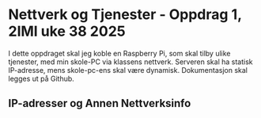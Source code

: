 # Nettverk og Tjenester - Oppdrag 1, 2IMI uke 38 2025

I dette oppdraget skal jeg koble en Raspberry Pi, som skal tilby ulike tjenester, med min skole-PC via klassens nettverk. Serveren skal ha statisk IP-adresse, mens skole-pc-ens skal være dynamisk. Dokumentasjon skal legges ut på Github.

## IP-adresser og Annen Nettverksinfo

